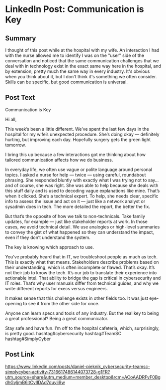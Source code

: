 <h1>LinkedIn Post: Communication is Key</h1>

<h2>Summary</h2>
I thought of this post while at the hospital with my wife. An interaction I had with the nurse allowed me to identify I was on the "user" side of the
conversation and noticed that the same communication challenges that we deal with in technology exist in the exact same way here in the hospital, and
by extension, pretty much the same way in every industry. It's obvious when you think about it, but I don't think it's something we often consider.
Skills can be specific, but good communication is universal.
<br />


<h2>Post Text</h2>
Communication is Key

Hi all,

This week’s been a little different. We’ve spent the last few days in the hospital for my wife’s unexpected procedure. She’s doing okay — definitely hurting, but improving each day. Hopefully surgery gets the green light tomorrow.

I bring this up because a few interactions got me thinking about how tailored communication affects how we do business.

In everyday life, we often use vague or polite language around personal topics. I asked a nurse for help — twice — using careful, roundabout phrasing. She responded bluntly with exactly what I was trying not to say… and of course, she was right. She was able to help because she deals with this stuff daily and is used to decoding vague explanations like mine.
That’s when it clicked. She’s a technical expert. To help, she needs clear, specific info to assess the issue and act on it — just like a network analyst or sysadmin does in tech. The more detailed the report, the better the fix.

But that’s the opposite of how we talk to non-technicals. Take family updates, for example — just like stakeholder reports at work. In those cases, we avoid technical detail. We use analogies or high-level summaries to convey the gist of what happened so they can understand the impact, even if they don’t understand the system.

The key is knowing which approach to use.

You’ve probably heard that in IT, we troubleshoot people as much as tech. This is exactly what that means. Stakeholders describe problems based on their understanding, which is often incomplete or flawed. That’s okay. It’s not their job to know the tech. It’s our job to translate their experience into actionable intel. That ability to bridge the gap is critical in cybersecurity and IT roles. That’s why user manuals differ from technical guides, and why we write different reports for execs versus engineers.

It makes sense that this challenge exists in other fields too. It was just eye-opening to see it from the other side for once.

Anyone can learn specs and tools of any industry. But the real key to being a great professional? Being a great communicator.

Stay safe and have fun. I’m off to the hospital cafeteria, which, surprisingly, is pretty good.
hashtag#cybersecurity hashtag#TeamSC hashtag#SimplyCyber
<br />



<h2>Post Link</h2>

https://www.linkedin.com/posts/daniel-pieknik_cybersecurity-teamsc-simplycyber-activity-7316617486144073728-g1FR?utm_source=share&utm_medium=member_desktop&rcm=ACoAADRFvF0BgdhGyljmB6itCvlIDAd7duyii9w


<!--
 ```diff
- text in red
+ text in green
! text in orange
# text in gray
@@ text in purple (and bold)@@
```
--!>
